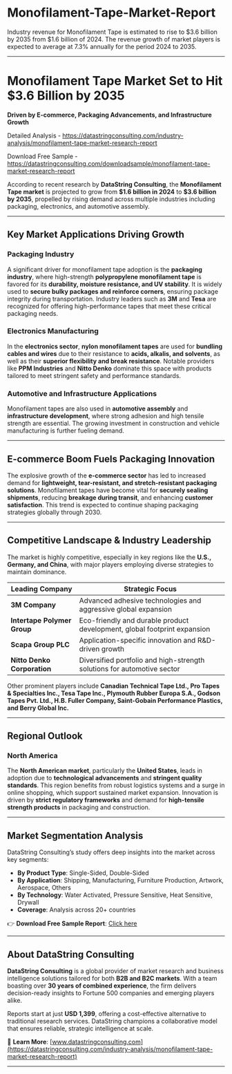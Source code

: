 # Monofilament-Tape-Market-Report

Industry revenue for Monofilament Tape is estimated to rise to $3.6 billion by 2035 from $1.6 billion of 2024. The revenue growth of market players is expected to average at 7.3% annually for the period 2024 to 2035.

---

# Monofilament Tape Market Set to Hit \$3.6 Billion by 2035

**Driven by E-commerce, Packaging Advancements, and Infrastructure Growth**

Detailed Analysis - https://datastringconsulting.com/industry-analysis/monofilament-tape-market-research-report

Download Free Sample - https://datastringconsulting.com/downloadsample/monofilament-tape-market-research-report

According to recent research by **DataString Consulting**, the **Monofilament Tape market** is projected to grow from **\$1.6 billion in 2024** to **\$3.6 billion by 2035**, propelled by rising demand across multiple industries including packaging, electronics, and automotive assembly.

---

## Key Market Applications Driving Growth

### Packaging Industry

A significant driver for monofilament tape adoption is the **packaging industry**, where high-strength **polypropylene monofilament tape** is favored for its **durability, moisture resistance, and UV stability**. It is widely used to **secure bulky packages and reinforce corners**, ensuring package integrity during transportation. Industry leaders such as **3M** and **Tesa** are recognized for offering high-performance tapes that meet these critical packaging needs.

### Electronics Manufacturing

In the **electronics sector**, **nylon monofilament tapes** are used for **bundling cables and wires** due to their resistance to **acids, alkalis, and solvents**, as well as their **superior flexibility and break resistance**. Notable providers like **PPM Industries** and **Nitto Denko** dominate this space with products tailored to meet stringent safety and performance standards.

### Automotive and Infrastructure Applications

Monofilament tapes are also used in **automotive assembly** and **infrastructure development**, where strong adhesion and high tensile strength are essential. The growing investment in construction and vehicle manufacturing is further fueling demand.

---

## E-commerce Boom Fuels Packaging Innovation

The explosive growth of the **e-commerce sector** has led to increased demand for **lightweight, tear-resistant, and stretch-resistant packaging solutions**. Monofilament tapes have become vital for **securely sealing shipments**, reducing **breakage during transit**, and enhancing **customer satisfaction**. This trend is expected to continue shaping packaging strategies globally through 2030.

---

## Competitive Landscape & Industry Leadership

The market is highly competitive, especially in key regions like the **U.S., Germany, and China**, with major players employing diverse strategies to maintain dominance.

| **Leading Company**         | **Strategic Focus**                                                      |
| --------------------------- | ------------------------------------------------------------------------ |
| **3M Company**              | Advanced adhesive technologies and aggressive global expansion           |
| **Intertape Polymer Group** | Eco-friendly and durable product development, global footprint expansion |
| **Scapa Group PLC**         | Application-specific innovation and R\&D-driven growth                   |
| **Nitto Denko Corporation** | Diversified portfolio and high-strength solutions for automotive sector  |

Other prominent players include **Canadian Technical Tape Ltd., Pro Tapes & Specialties Inc., Tesa Tape Inc., Plymouth Rubber Europa S.A., Godson Tapes Pvt. Ltd., H.B. Fuller Company, Saint-Gobain Performance Plastics, and Berry Global Inc.**

---

## Regional Outlook

### North America

The **North American market**, particularly the **United States**, leads in adoption due to **technological advancements** and **stringent quality standards**. This region benefits from robust logistics systems and a surge in online shopping, which support sustained market expansion. Innovation is driven by **strict regulatory frameworks** and demand for **high-tensile strength products** in packaging and construction.

---

## Market Segmentation Analysis

DataString Consulting’s study offers deep insights into the market across key segments:

* **By Product Type**: Single-Sided, Double-Sided
* **By Application**: Shipping, Manufacturing, Furniture Production, Artwork, Aerospace, Others
* **By Technology**: Water Activated, Pressure Sensitive, Heat Sensitive, Drywall
* **Coverage**: Analysis across 20+ countries

👉 **Download Free Sample Report**: [Click here](https://datastringconsulting.com/downloadsample/monofilament-tape-market-research-report)

---

## About DataString Consulting

**DataString Consulting** is a global provider of market research and business intelligence solutions tailored for both **B2B and B2C markets**. With a team boasting over **30 years of combined experience**, the firm delivers decision-ready insights to Fortune 500 companies and emerging players alike.

Reports start at just **USD 1,399**, offering a cost-effective alternative to traditional research services. DataString champions a collaborative model that ensures reliable, strategic intelligence at scale.

🔗 **Learn More**: [www.datastringconsulting.com](https://datastringconsulting.com/industry-analysis/monofilament-tape-market-research-report)

---
